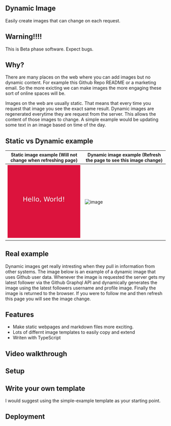 ## Dynamic Image
Easily create images that can change on each request.

## Warning!!!!
This is Beta phase software. Expect bugs.

## Why?
There are many places on the web where you can add images but no dynamic content. For example this Github Repo README or a marketing email. So the more exicting we can make images the more engaging these sort of online spaces will be. 

Images on the web are usually static. That means that every time you request that image you see the exact same result. Dynamic images are regenerated everytime they are request from the server. This allows the content of those images to change. A simple example would be updating some text in an image based on time of the day.

## Static vs Dynamic example


| Static image example (Will not change when refreshing page) | Dynamic image example (Refresh the page to see this image change) |
| ----------------------------------------------------------- | ----------------------------------------------------------------- |
| ![Static image](hello-world.png?raw=true)                   | ![image](https://dynamic-image.onrender.com/image/simple-example) |


## Real example
Dynamic images get really intresting when they pull in information from other systems. The image below is an example of a dynamic image that uses Github user data. Whenever the image is requested the server gets my latest follower via the Github Graphql API and dynamically generates the image using the latest followers username and profile image. Finally the image is returned to the browser. If you were to follow me and then refresh this page you will see the image change.

## Features 
 - Make static webpages and markdown files more exciting.
 - Lots of differnt image templates to easily copy and extend
 - Writen with TypeScript

## Video walkthrough

## Setup

## Write your own template
I would suggest using the simple-example template as your starting point.

## Deployment
